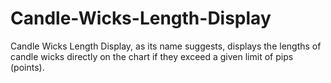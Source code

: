 # Candle-Wicks-Length-Display
Candle Wicks Length Display, as its name suggests, displays the lengths of candle wicks directly on the chart if they exceed a given limit of pips (points).
